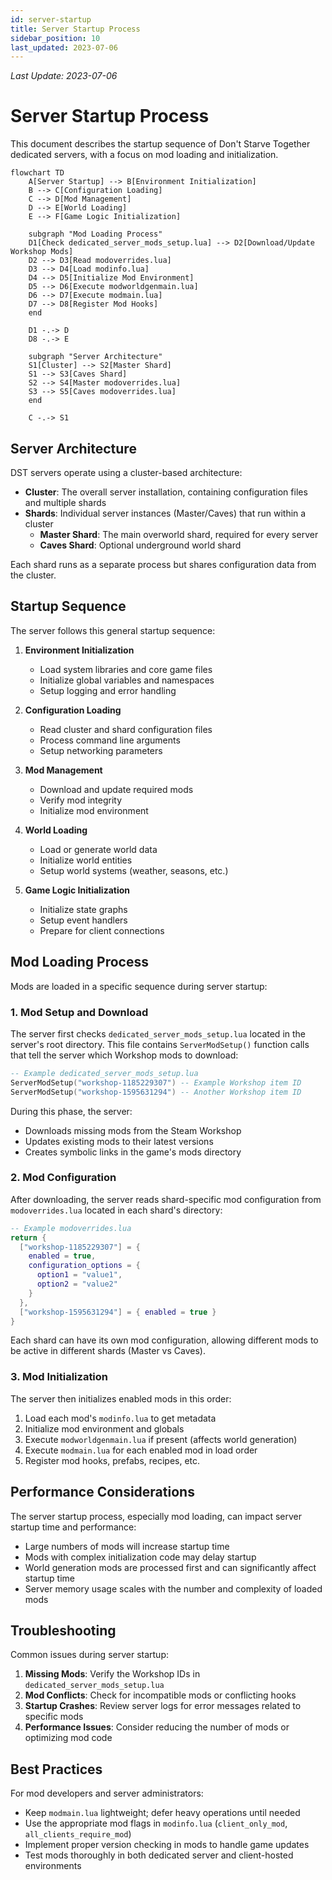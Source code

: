 ```yaml
---
id: server-startup
title: Server Startup Process
sidebar_position: 10
last_updated: 2023-07-06
---
```

*Last Update: 2023-07-06*
# Server Startup Process

This document describes the startup sequence of Don't Starve Together dedicated servers, with a focus on mod loading and initialization.

```mermaid
flowchart TD
    A[Server Startup] --> B[Environment Initialization]
    B --> C[Configuration Loading]
    C --> D[Mod Management]
    D --> E[World Loading]
    E --> F[Game Logic Initialization]
    
    subgraph "Mod Loading Process"
    D1[Check dedicated_server_mods_setup.lua] --> D2[Download/Update Workshop Mods]
    D2 --> D3[Read modoverrides.lua]
    D3 --> D4[Load modinfo.lua]
    D4 --> D5[Initialize Mod Environment]
    D5 --> D6[Execute modworldgenmain.lua]
    D6 --> D7[Execute modmain.lua]
    D7 --> D8[Register Mod Hooks]
    end
    
    D1 -.-> D
    D8 -.-> E
    
    subgraph "Server Architecture"
    S1[Cluster] --> S2[Master Shard]
    S1 --> S3[Caves Shard]
    S2 --> S4[Master modoverrides.lua]
    S3 --> S5[Caves modoverrides.lua]
    end
    
    C -.-> S1
```

## Server Architecture

DST servers operate using a cluster-based architecture:

- **Cluster**: The overall server installation, containing configuration files and multiple shards
- **Shards**: Individual server instances (Master/Caves) that run within a cluster
  - **Master Shard**: The main overworld shard, required for every server
  - **Caves Shard**: Optional underground world shard

Each shard runs as a separate process but shares configuration data from the cluster.

## Startup Sequence

The server follows this general startup sequence:

1. **Environment Initialization**
   - Load system libraries and core game files
   - Initialize global variables and namespaces
   - Setup logging and error handling

2. **Configuration Loading**
   - Read cluster and shard configuration files
   - Process command line arguments
   - Setup networking parameters

3. **Mod Management**
   - Download and update required mods
   - Verify mod integrity
   - Initialize mod environment

4. **World Loading**
   - Load or generate world data
   - Initialize world entities
   - Setup world systems (weather, seasons, etc.)

5. **Game Logic Initialization**
   - Initialize state graphs
   - Setup event handlers
   - Prepare for client connections

## Mod Loading Process

Mods are loaded in a specific sequence during server startup:

### 1. Mod Setup and Download

The server first checks `dedicated_server_mods_setup.lua` located in the server's root directory. This file contains `ServerModSetup()` function calls that tell the server which Workshop mods to download:

```lua
-- Example dedicated_server_mods_setup.lua
ServerModSetup("workshop-1185229307") -- Example Workshop item ID
ServerModSetup("workshop-1595631294") -- Another Workshop item ID
```

During this phase, the server:
- Downloads missing mods from the Steam Workshop
- Updates existing mods to their latest versions
- Creates symbolic links in the game's mods directory

### 2. Mod Configuration

After downloading, the server reads shard-specific mod configuration from `modoverrides.lua` located in each shard's directory:

```lua
-- Example modoverrides.lua
return {
  ["workshop-1185229307"] = { 
    enabled = true,
    configuration_options = {
      option1 = "value1",
      option2 = "value2"
    }
  },
  ["workshop-1595631294"] = { enabled = true }
}
```

Each shard can have its own mod configuration, allowing different mods to be active in different shards (Master vs Caves).

### 3. Mod Initialization

The server then initializes enabled mods in this order:

1. Load each mod's `modinfo.lua` to get metadata
2. Initialize mod environment and globals
3. Execute `modworldgenmain.lua` if present (affects world generation)
4. Execute `modmain.lua` for each enabled mod in load order
5. Register mod hooks, prefabs, recipes, etc.

## Performance Considerations

The server startup process, especially mod loading, can impact server startup time and performance:

- Large numbers of mods will increase startup time
- Mods with complex initialization code may delay startup
- World generation mods are processed first and can significantly affect startup time
- Server memory usage scales with the number and complexity of loaded mods

## Troubleshooting

Common issues during server startup:

1. **Missing Mods**: Verify the Workshop IDs in `dedicated_server_mods_setup.lua`
2. **Mod Conflicts**: Check for incompatible mods or conflicting hooks
3. **Startup Crashes**: Review server logs for error messages related to specific mods
4. **Performance Issues**: Consider reducing the number of mods or optimizing mod code

## Best Practices

For mod developers and server administrators:

- Keep `modmain.lua` lightweight; defer heavy operations until needed
- Use the appropriate mod flags in `modinfo.lua` (`client_only_mod`, `all_clients_require_mod`)
- Implement proper version checking in mods to handle game updates
- Test mods thoroughly in both dedicated server and client-hosted environments 
